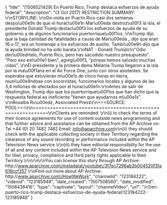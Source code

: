 {
    "title": "[1508521429] En Puerto Rico, Trump destaca esfuerzos de ayuda federal",
    "description": "(3 Oct 2017) RESTRICTION SUMMARY: \r\nSTORYLINE: \r\nDe visita en Puerto Rico casi dos semanas despu\u00e9s de que el hurac\u00e1n Mar\u00eda destroz\u00f3 la isla, el presidente Donald Trump destac\u00f3 los esfuerzos de ayuda de su gobierno y de algunos funcionarios puertorrique\u00f1os. \r\nTrump dijo que la baja cantidad de fatalidades a causa de Mar\u00eda _ dijo que eran 16 o 17_ era un homenaje a los esfuerzos de auxilio. Tambi\u00e9n dijo que la ayuda brindad no ha sido barata.\r\nNAT - Donald Trump\r\n\"Odio dec\u00edrtelo, Puerto Rico, pero has sacudido nuestro presupuesto\". \"Pero eso est\u00e1 bien\", agreg\u00f3, \"porque hemos salvado muchas vidas\". \r\nEl presidente y la primera dama Melania Trump llegaron a la isla por la ma\u00f1ana en el Air Force One, junto con otros asistentes. Se esperaba que estuvieran m\u00e1s de cinco horas en tierra, reuni\u00e9ndose con socorristas, funcionarios locales y algunos de las 3,4 millones de afectados por el hurac\u00e1n.\r\nAntes de salir de Washington, Trump dijo que los puertorrique\u00f1os que han dicho que la respuesta federal es ineficiente \"tienen que ayudarnos m\u00e1s\". \r\nRosalba Ru\u00edz, Associated Press\r\n===SOURCE: POOL===\r\n===========================================================\r\nClients are reminded: \r\n(i) to check the terms of their licence agreements for use of content outside news programming and that further advice and assistance can be obtained from the AP Archive on: Tel +44 (0) 20 7482 7482 Email: info@aparchive.com\r\n(ii) they should check with the applicable collecting society in their Territory regarding the clearance of any sound recording or performance included within the AP Television News service \r\n(iii) they have editorial responsibility for the use of all and any content included within the AP Television News service and for libel, privacy, compliance and third party rights applicable to their Territory.\r\n\r\n\r\nYou can license this story through AP Archive: http:\/\/www.aparchive.com\/metadata\/youtube\/3f7ec7296ab2b004520f3fa619ccf357 \r\nFind out more about AP Archive: http:\/\/www.aparchive.com\/HowWeWork",
    "channelid": "123184222",
    "videoid": "123185948",
    "date_created": "1507508560",
    "date_modified": "1508436416",
    "type": "captivate",
    "layout": "channelVideo",
    "url": "\/c1\/en-puerto-rico-trump-destaca-esfuerzos-de-ayuda-federal\/123184222-123185948"
}